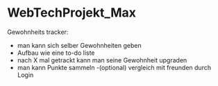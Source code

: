 # WebTechProjekt_Max
Gewohnheits tracker:
- man kann sich selber Gewohnheiten geben
- Aufbau wie eine to-do liste
- nach X mal getrackt kann man seine Gewohnheit upgraden
- man kann Punkte sammeln
-(optional) vergleich mit freunden durch Login
